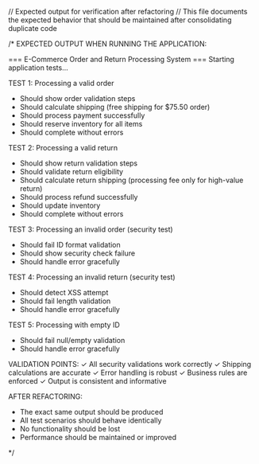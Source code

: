 // Expected output for verification after refactoring
// This file documents the expected behavior that should be maintained after consolidating duplicate code

/*
EXPECTED OUTPUT WHEN RUNNING THE APPLICATION:

=== E-Commerce Order and Return Processing System ===
Starting application tests...

TEST 1: Processing a valid order
- Should show order validation steps
- Should calculate shipping (free shipping for $75.50 order)
- Should process payment successfully
- Should reserve inventory for all items
- Should complete without errors

TEST 2: Processing a valid return
- Should show return validation steps
- Should validate return eligibility
- Should calculate return shipping (processing fee only for high-value return)
- Should process refund successfully
- Should update inventory
- Should complete without errors

TEST 3: Processing an invalid order (security test)
- Should fail ID format validation
- Should show security check failure
- Should handle error gracefully

TEST 4: Processing an invalid return (security test)
- Should detect XSS attempt
- Should fail length validation
- Should handle error gracefully

TEST 5: Processing with empty ID
- Should fail null/empty validation
- Should handle error gracefully

VALIDATION POINTS:
✓ All security validations work correctly
✓ Shipping calculations are accurate
✓ Error handling is robust
✓ Business rules are enforced
✓ Output is consistent and informative

AFTER REFACTORING:
- The exact same output should be produced
- All test scenarios should behave identically
- No functionality should be lost
- Performance should be maintained or improved

*/
